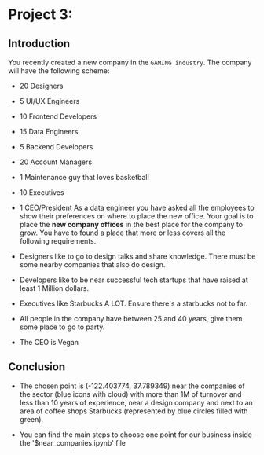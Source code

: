 # Project 3: 

## Introduction

You recently created a new company in the `GAMING industry`. The company will have the following scheme:
- 20 Designers
- 5 UI/UX Engineers
- 10 Frontend Developers
- 15 Data Engineers
- 5 Backend Developers
- 20 Account Managers
- 1 Maintenance guy that loves basketball
- 10 Executives
- 1 CEO/President
As a data engineer you have asked all the employees to show their preferences on where to place the new office.
Your goal is to place the **new company offices** in the best place for the company to grow.
You have to found a place that more or less covers all the following requirements.

- Designers like to go to design talks and share knowledge. There must be some nearby companies that also do design.
- Developers like to be near successful tech startups that have raised at least 1 Million dollars.
- Executives like Starbucks A LOT. Ensure there's a starbucks not to far.
- All people in the company have between 25 and 40 years, give them some place to go to party.
- The CEO is Vegan

## Conclusion
- The chosen point is (-122.403774, 37.789349) near the companies of the sector (blue icons with cloud) with more than 1M of turnover and less than 10 years of experience, near a design company and next to an area of coffee shops Starbucks (represented by blue circles filled with green).

- You can find the main steps to choose one point for our business inside the '$near_companies.ipynb' file


